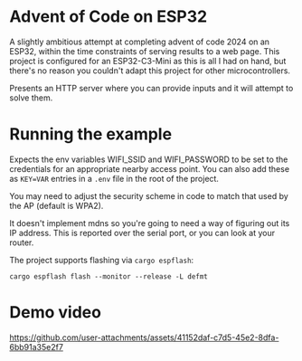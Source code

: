 # Advent of Code on ESP32

A slightly ambitious attempt at completing advent of code 2024 on an ESP32, within the time constraints of serving results to a web page. This project is configured for an ESP32-C3-Mini as this is all I had on hand, but there's no reason you couldn't adapt this project for other microcontrollers. 

Presents an HTTP server where you can provide inputs and it will attempt to solve them. 

# Running the example

Expects the env variables WIFI_SSID and WIFI_PASSWORD to be set to the credentials for an appropriate nearby access point. You can also add these as `KEY=VAR` entries in a `.env` file in the root of the project. 

You may need to adjust the security scheme in code to match that used by the AP (default is WPA2).

It doesn't implement mdns so you're going to need a way of figuring out its IP address. This is reported over the serial port, or you can look at your router.

The project supports flashing via `cargo espflash`: 

```
cargo espflash flash --monitor --release -L defmt
```

# Demo video

https://github.com/user-attachments/assets/41152daf-c7d5-45e2-8dfa-6bb91a35e2f7

